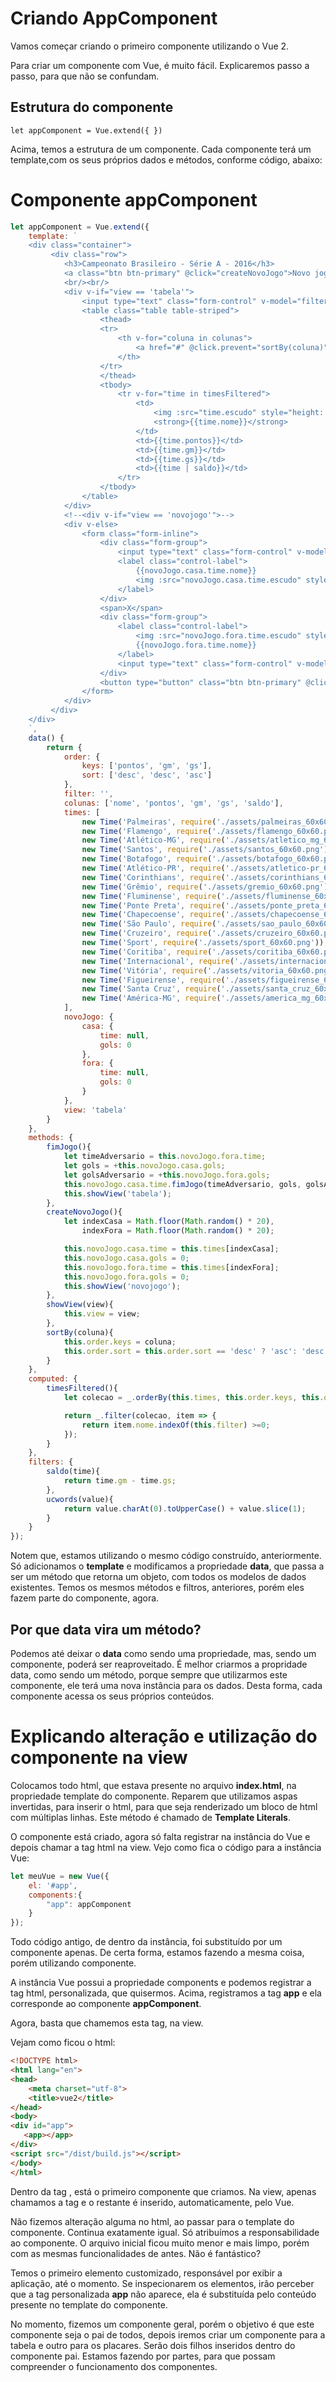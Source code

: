 # Criando AppComponent

Vamos começar criando o primeiro componente utilizando o Vue 2.

Para criar um componente com Vue, é muito fácil. Explicaremos passo a passo, para que não se confundam.

## Estrutura do componente

`let appComponent = Vue.extend({ })`

Acima, temos a estrutura de um componente. Cada componente terá um template,com os seus próprios dados e métodos, conforme código, abaixo:

# Componente appComponent

```js
let appComponent = Vue.extend({
    template: `
    <div class="container">
         <div class="row">
            <h3>Campeonato Brasileiro - Série A - 2016</h3>
            <a class="btn btn-primary" @click="createNovoJogo">Novo jogo</a>
            <br/><br/>
            <div v-if="view == 'tabela'">
                <input type="text" class="form-control" v-model="filter">
                <table class="table table-striped">
                    <thead>
                    <tr>
                        <th v-for="coluna in colunas">
                            <a href="#" @click.prevent="sortBy(coluna)">{{coluna | ucwords}}</a>
                        </th>
                    </tr>
                    </thead>
                    <tbody>
                        <tr v-for="time in timesFiltered">
                            <td>
                                <img :src="time.escudo" style="height: 30px; width: 30px;">
                                <strong>{{time.nome}}</strong>
                            </td>
                            <td>{{time.pontos}}</td>
                            <td>{{time.gm}}</td>
                            <td>{{time.gs}}</td>
                            <td>{{time | saldo}}</td>
                        </tr>
                    </tbody>
                </table>
            </div>
            <!--<div v-if="view == 'novojogo'">-->
            <div v-else>
                <form class="form-inline">
                    <div class="form-group">
                        <input type="text" class="form-control" v-model="novoJogo.casa.gols" @keyup.enter="fimJogo">
                        <label class="control-label">
                            {{novoJogo.casa.time.nome}}
                            <img :src="novoJogo.casa.time.escudo" style="height: 30px; width: 30px;">
                        </label>
                    </div>
                    <span>X</span>
                    <div class="form-group">
                        <label class="control-label">
                            <img :src="novoJogo.fora.time.escudo" style="height: 30px; width: 30px;">
                            {{novoJogo.fora.time.nome}}
                        </label>
                        <input type="text" class="form-control" v-model="novoJogo.fora.gols">
                    </div>
                    <button type="button" class="btn btn-primary" @click="fimJogo">Fim de jogo</button>
                </form>
            </div>
         </div>
    </div>
    `,
    data() {
        return {
            order: {
                keys: ['pontos', 'gm', 'gs'],
                sort: ['desc', 'desc', 'asc']
            },
            filter: '',
            colunas: ['nome', 'pontos', 'gm', 'gs', 'saldo'],
            times: [
                new Time('Palmeiras', require('./assets/palmeiras_60x60.png')),
                new Time('Flamengo', require('./assets/flamengo_60x60.png')),
                new Time('Atlético-MG', require('./assets/atletico_mg_60x60.png')),
                new Time('Santos', require('./assets/santos_60x60.png')),
                new Time('Botafogo', require('./assets/botafogo_60x60.png')),
                new Time('Atlético-PR', require('./assets/atletico-pr_60x60.png')),
                new Time('Corinthians', require('./assets/corinthians_60x60.png')),
                new Time('Grêmio', require('./assets/gremio_60x60.png')),
                new Time('Fluminense', require('./assets/fluminense_60x60.png')),
                new Time('Ponte Preta', require('./assets/ponte_preta_60x60.png')),
                new Time('Chapecoense', require('./assets/chapecoense_60x60.png')),
                new Time('São Paulo', require('./assets/sao_paulo_60x60.png')),
                new Time('Cruzeiro', require('./assets/cruzeiro_60x60.png')),
                new Time('Sport', require('./assets/sport_60x60.png')),
                new Time('Coritiba', require('./assets/coritiba_60x60.png')),
                new Time('Internacional', require('./assets/internacional_60x60.png')),
                new Time('Vitória', require('./assets/vitoria_60x60.png')),
                new Time('Figueirense', require('./assets/figueirense_60x60.png')),
                new Time('Santa Cruz', require('./assets/santa_cruz_60x60.png')),
                new Time('América-MG', require('./assets/america_mg_60x60.png')),
            ],
            novoJogo: {
                casa: {
                    time: null,
                    gols: 0
                },
                fora: {
                    time: null,
                    gols: 0
                }
            },
            view: 'tabela'
        }
    },
    methods: {
        fimJogo(){
            let timeAdversario = this.novoJogo.fora.time;
            let gols = +this.novoJogo.casa.gols;
            let golsAdversario = +this.novoJogo.fora.gols;
            this.novoJogo.casa.time.fimJogo(timeAdversario, gols, golsAdversario);
            this.showView('tabela');
        },
        createNovoJogo(){
            let indexCasa = Math.floor(Math.random() * 20),
                indexFora = Math.floor(Math.random() * 20);

            this.novoJogo.casa.time = this.times[indexCasa];
            this.novoJogo.casa.gols = 0;
            this.novoJogo.fora.time = this.times[indexFora];
            this.novoJogo.fora.gols = 0;
            this.showView('novojogo');
        },
        showView(view){
            this.view = view;
        },
        sortBy(coluna){
            this.order.keys = coluna;
            this.order.sort = this.order.sort == 'desc' ? 'asc': 'desc';
        }
    },
    computed: {
        timesFiltered(){
            let colecao = _.orderBy(this.times, this.order.keys, this.order.sort);

            return _.filter(colecao, item => {
                return item.nome.indexOf(this.filter) >=0;
            });
        }
    },
    filters: {
        saldo(time){
            return time.gm - time.gs;
        },
        ucwords(value){
            return value.charAt(0).toUpperCase() + value.slice(1);
        }
    }
});
```

Notem que, estamos utilizando o mesmo código construído, anteriormente. Só adicionamos o **template** e modificamos a propriedade **data**, que passa a ser um método que retorna um objeto, com todos os modelos de dados existentes. 
Temos os mesmos métodos e filtros, anteriores, porém eles fazem parte do componente, agora.

## Por que data vira um método?

Podemos até deixar o **data** como sendo uma propriedade, mas, sendo um componente, poderá ser reaproveitado. 
É melhor criarmos a propridade data, como sendo um método, porque sempre que utilizarmos este componente, ele terá uma nova instância para os dados. 
Desta forma, cada componente acessa os seus próprios conteúdos.

# Explicando alteração e utilização do componente na view

Colocamos todo html, que estava presente no arquivo **index.html**, na propriedade template do componente. 
Reparem que utilizamos aspas invertidas, para inserir o html, para que seja renderizado um bloco de html com múltiplas linhas. 
Este método é chamado de **Template Literals**.

O componente está criado, agora só falta registrar na instância do Vue e depois chamar a tag html na view. 
Vejo como fica o código para a instância Vue:

```js
let meuVue = new Vue({
    el: '#app',
    components:{
        "app": appComponent
    }
});
```

Todo código antigo, de dentro da instância, foi substituído por um componente apenas. De certa forma, estamos fazendo a mesma coisa, porém utilizando componente.

A instância Vue possui a propriedade components e podemos registrar a tag html, personalizada, que quisermos. 
Acima, registramos a tag **app** e ela corresponde ao componente **appComponent**.

Agora, basta que chamemos esta tag, na view. 

Vejam como ficou o html:

```html
<!DOCTYPE html>
<html lang="en">
<head>
    <meta charset="utf-8">
    <title>vue2</title>
</head>
<body>
<div id="app">
   <app></app>
</div>
<script src="/dist/build.js"></script>
</body>
</html>
```

Dentro da tag **<app></app>**, está o primeiro componente que criamos. Na view, apenas chamamos a tag e o restante é inserido, automaticamente, pelo Vue.

Não fizemos alteração alguma no html, ao passar para o template do componente. Continua exatamente igual. 
Só atribuímos a responsabilidade ao componente. 
O arquivo inicial ficou muito menor e mais limpo, porém com as mesmas funcionalidades de antes. Não é fantástico?

Temos o primeiro elemento customizado, responsável por exibir a aplicação, até o momento. 
Se inspecionarem os elementos, irão perceber que a tag personalizada **app** não aparece, ela é substituída pelo conteúdo presente no template do componente.

No momento, fizemos um componente geral, porém o objetivo é que este componente seja o pai de todos, depois iremos criar um componente para a tabela e outro para os placares. 
Serão dois filhos inseridos dentro do componente pai. Estamos fazendo por partes, para que possam compreender o funcionamento dos componentes.